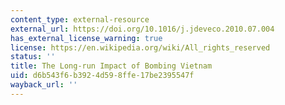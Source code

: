 ```yaml
---
content_type: external-resource
external_url: https://doi.org/10.1016/j.jdeveco.2010.07.004
has_external_license_warning: true
license: https://en.wikipedia.org/wiki/All_rights_reserved
status: ''
title: The Long-run Impact of Bombing Vietnam
uid: d6b543f6-b392-4d59-8ffe-17be2395547f
wayback_url: ''
---
```

